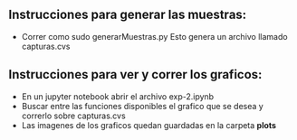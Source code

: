 ## Instrucciones para generar las muestras:
* Correr como sudo generarMuestras.py
Esto genera un archivo llamado capturas.cvs

## Instrucciones para ver y correr los graficos:
* En un jupyter notebook abrir el archivo exp-2.ipynb
* Buscar entre las funciones disponibles el grafico que se desea y correrlo sobre capturas.cvs
* Las imagenes de los graficos quedan guardadas en la carpeta **plots**
